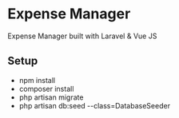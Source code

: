 # Expense Manager
Expense Manager built with Laravel &amp; Vue JS

## Setup
- npm install
- composer install
- php artisan migrate
- php artisan db:seed --class=DatabaseSeeder

